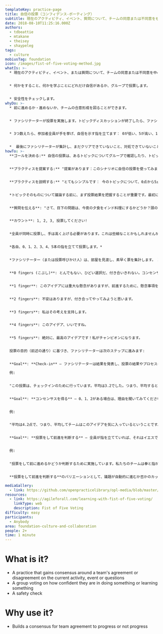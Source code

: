 ```yaml
---
templateKey: practice-page
title: 自信の投票（コンフィデンス-ボーティング）
subtitle: 現在のアクティビティ、イベント、質問について、チームの同意または不同意をもとにコンセンサスを得る
date: 2018-08-10T11:25:16.000Z
authors:
  - tdbeattie
  - mtakane
  - theisey
  - shaypeleg
tags:
  - culture
mobiusTag: foundation
icon: /images/fist-of-five-voting-method.jpg
whatIs: >-
  * 現在のアクティビティ、イベント、または質問について、チームの同意または不同意を中心に合意を得るためのプラクティスです。


  * 何かをすること、何かを学ぶことにどれだけ自信があるか、グループで投票します。


  * 安全性をチェックします。
whyDo: >-
  * 前に進めるか・進めないか、チームの合意形成を図ることができます。


  * ファシリテーターが投票を実施します。トピックディスカッションが終了したら、ファシリテーターは参加者に、トピックの理解、実行能力、十分なリソースと時間について、どの程度自信があるか投票するよう求めます。


  * 3つ数えたら、参加者全員が手を挙げ、自信を示す指を立てます： 0が低い、5が高い、1、2、3、4がその中間です。


  *  最後にファシリテーターが集計し、まだクリアできていないこと、対処できていないことについてディスカッションを行い、次のトピックに移ります。
howTo: >-
  **ゴールを決める:** 自信の投票は、あるトピックについてグループで確認したり、トピックについて合意を形成したり、行き詰まっているトピックを前進させたりするために使用することができます。ゴールを1つ選びます。


  **プラクティスを提案する:** "提案があります：このシナリオに自信の投票を使ってみましょう。私たちはそれを使って、(*次の中から一つ選択:* チェックイン || コンセンサスを得る || 前進するか判断する)とすることができます。ほんの2分ほどで済みます。民主的な方法で部屋にいる全員の意見を素早く聞き、私たちが集団的にどのような立場にあるのかを定量的に測定することができるます。私が進行役を務めます。今すぐやることに反対はないですか？"


  **プラクティスを説明する:** "とてもシンプルです： 今のトピックについて、0点から5点までの点数を考えてください。0点（*ファシリテーターは閉じた拳を頭上に掲げる*)は同意しない・自信が全くない票、5点（*ファシリテーターは開いた手を示す*）は完全同意・自信が完全にあることを表す。3つ数えたら、全員が同時に手を上げて票を示します。その後、私が平均値を集計し、どのように投票に至ったかについてディスカッションを誘導します。始める前に何か質問はありますか？"


  *トピックそのものについて議論する前に、まず投票結果を把握することが重要です。最初に投票をすることで、実際の意思を取得することができ、民主的な方法で全員から意見を聞くことを優先させることができます。また、最初に投票を行うことで、その後の会話を円滑に進めるための枠組みができ、「その場で最も声の大きい人」が支配的になる傾向を抑えることができます。*


  **質問を伝える**: "さて、目下の問題は、今夜の夕食をインド料理にするかどうか？頭の中で投票を済ませ、3つ数えたら点数を表示する準備をしよう、いいですか"


  **カウント**: 1, 2, 3, 投票してください!


  *全員が同時に投票し、手は高く上げる必要があります。これは些細なことかもしれませんが、より論争的なテーマ（これもそうかもしれませんが）の場合、人々が投票方法を確認するために部屋の他の人を見ないようにすることが重要です。*


  *各自、0、1、2、3、4、5本の指を立てて投票します。*


  *ファシリテーター（または投票呼びかけ人）は、部屋を見渡し、素早く票を集計します。 票の内訳は次の通りです。:*


  **0 fingers (こぶし)**: とんでもない、ひどい選択だ、付き合いきれない。コンセンサスを阻害する方法です。 決めて前進するための投票を実行する場合、拳は合意を阻止する方法であることを説明することが肝心です。


  **1 finger**: このアイデアには重大な懸念がありますが、前進するために、懸念事項を解決してから支持したいと思います。


  **2 fingers**: 不安はありますが、付き合ってやってみようと思います。


  **3 fingers**: 私はその考えを支持します。


  **4 fingers**: このアイデア、いいですね。


  **5 fingers**: 絶対に、最高のアイデアです！私がチャンピオンになります。


  投票の目的（前述の通り）に基づき、ファシリテーターは次のステップに進みます:


  **Goal**: **Check-in** — ファシリテーターは結果を発表し、投票の結果やプロセスの進行状況を見て、セッションの調整、変更、議論の開始などに利用します。投票の結果は予想通りでしたか？違ったか？変更が必要だと思いますか？

  例:


  "この投票は、チェックインのために行っています。平均は3.2でした。つまり、平均すると、チームは物事を良く感じていることになります。この結果は、あなたが予想していたものでしたか？違うか？変更が必要だと思われますか？"


  **Goal**: **コンセンサスを得る** — 0、1、2がある場合は、理由を聞いてみてください。彼らはどんな予約をしているのでしょうか？理由の簡単な要約や根底にあるものについてコメントを求めます。他の人からもコメントを求めます。その後、再度投票を呼びかける。新たな情報を得た場合は、質問を再表明し、再度投票することもできます。


  例:


  "平均は4.2点で、つまり、平均してチームはこのアイデアを気に入っているということです。そして、いくつかの異常値が見られました -- 何人かは0点でした。そのうちのお一人から、投票の理由を簡単にお聞かせください。"


  **Goal**: **投票をして前進を判断する** — 全員が指を立てていれば、それはイエスです。全員が拳を挙げていれば、それは明確なノーです。混在している場合は、拳を挙げている手の数と、指を立てている手の数（1～5）の勝敗を決めます。


  例:


  "投票をして前に進めるかどうか判断するために実施しています。私たちのチームは拳と指が混在していたのですが、指よりも拳（自信なし）の方が多かったです。この状況だと勝者総取りで、拳の方が勝者なので、提案に反対することにしました。投票結果を我々の決定として記録しておく。もし、状況が変わって、この決定を見直す必要が出てきたら、すぐにまた実行できます。今は、意見が対立したまま決定に至ったということを認識し、それをコミットして前に進むことが重要です。"


  **投票をして前進を判断する**のバリエーションとして、議題が自動的に進むか否かのカットオフスコアを事前に発表し（例：「2以下は前進せず、2以上はGO」）、平均スコアを算出し、その結果を用いて迅速に前進させる方法があります。

mediaGallery:
  - link: https://github.com/openpracticelibrary/opl-media/blob/master/images/fist-of-five-voting-method.jpg?raw=true
resources:
  - link: https://agileforall.com/learning-with-fist-of-five-voting/
    linkType: web
    description: Fist of Five Voting
difficulty: easy
participants:
  - Anybody
area: foundation-culture-and-collaboration
people: 2+
time: 1 minute
---
```

# What is it?

* A practice that gains consensus around a team's agreement or disagreement on the current activity, event or questions
* A group voting on how confident they are in doing something or learning something
* A safety check



# Why use it?

* Builds a consensus for team agreement to progress or not progress
